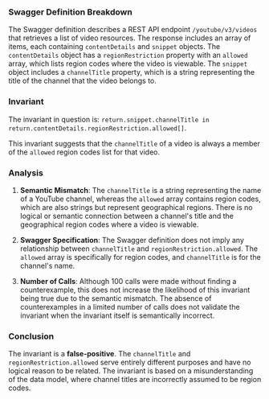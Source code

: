 ### Swagger Definition Breakdown

The Swagger definition describes a REST API endpoint `/youtube/v3/videos` that retrieves a list of video resources. The response includes an array of items, each containing `contentDetails` and `snippet` objects. The `contentDetails` object has a `regionRestriction` property with an `allowed` array, which lists region codes where the video is viewable. The `snippet` object includes a `channelTitle` property, which is a string representing the title of the channel that the video belongs to.

### Invariant

The invariant in question is: `return.snippet.channelTitle in return.contentDetails.regionRestriction.allowed[]`.

This invariant suggests that the `channelTitle` of a video is always a member of the `allowed` region codes list for that video.

### Analysis

1. **Semantic Mismatch**: The `channelTitle` is a string representing the name of a YouTube channel, whereas the `allowed` array contains region codes, which are also strings but represent geographical regions. There is no logical or semantic connection between a channel's title and the geographical region codes where a video is viewable.

2. **Swagger Specification**: The Swagger definition does not imply any relationship between `channelTitle` and `regionRestriction.allowed`. The `allowed` array is specifically for region codes, and `channelTitle` is for the channel's name.

3. **Number of Calls**: Although 100 calls were made without finding a counterexample, this does not increase the likelihood of this invariant being true due to the semantic mismatch. The absence of counterexamples in a limited number of calls does not validate the invariant when the invariant itself is semantically incorrect.

### Conclusion

The invariant is a **false-positive**. The `channelTitle` and `regionRestriction.allowed` serve entirely different purposes and have no logical reason to be related. The invariant is based on a misunderstanding of the data model, where channel titles are incorrectly assumed to be region codes.
